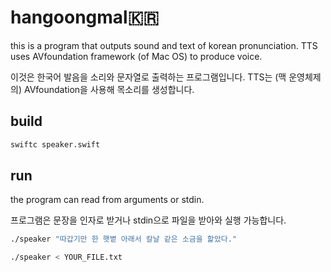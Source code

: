# hangoongmal🇰🇷
this is a program that outputs sound and text of korean pronunciation.
TTS uses AVfoundation framework (of Mac OS) to produce voice.

이것은 한국어 발음을 소리와 문자열로 출력하는 프로그램입니다.
TTS는 (맥 운영체제의) AVfoundation을 사용해 목소리를 생성합니다.

## build
````bash
swiftc speaker.swift
````

## run
the program can read from arguments or stdin.

프로그램은 문장을 인자로 받거나 stdin으로 파일을 받아와 실행 가능합니다.

````bash
./speaker "따갑기만 한 햇볕 아래서 칼날 같은 소금을 핥았다."
````

````bash
./speaker < YOUR_FILE.txt
````
